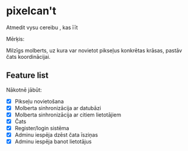 # pixelcan't

Atmedit vysu cereibu , kas īīt

Mērķis:

Milzīgs molberts, uz kura var novietot pikseļus konkrētas krāsas, pastāv čats koordinācijai.

## Feature list

Nākotnē jābūt:

- [x] Pikseļu novietošana
- [x] Molberta sinhronizācija ar datubāzi
- [x] Molberta sinhronizācija ar citiem lietotājiem
- [x] Čats
- [x] Register/login sistēma
- [x] Adminu iespēja dzēst čata īsziņas
- [x] Adminu iespēja banot lietotājus

